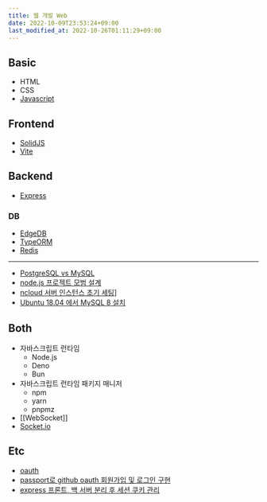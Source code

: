```yaml
---
title: 웹 개발 Web
date: 2022-10-09T23:53:24+09:00
last_modified_at: 2022-10-26T01:11:29+09:00
---
```

## Basic
- HTML
- CSS
- [Javascript](Javascript.md)
## Frontend
- [SolidJS](SolidJS.md)
- [Vite](Vite.md)
## Backend
- [Express](Express.md)

### DB
- [EdgeDB](EdgeDB.md)
- [TypeORM](TypeORM.md)
- [Redis](Redis.md)
---
- [PostgreSQL vs MySQL](PostgreSQL%20vs%20MySQL.md)
- [node.js 프로젝트 모범 설계](node.js%20프로젝트%20모범%20설계)
- [ncloud 서버 인스턴스 초기 세팅](ncloud%20서버%20인스턴스%20초기%20세팅.md)]
- [Ubuntu 18.04 에서 MySQL 8 설치](Ubuntu%2018.04%20에서%20MySQL%208%20설치.md)

## Both
- 자바스크립트 런타임
	- Node.js
	- Deno
	- Bun
- 자바스크립트 런타임 패키지 매니저
	- npm
	- yarn
	- pnpmz
- [[WebSocket]]
- [Socket.io](Socket.io.md)

## Etc
- [oauth](oauth.md)
- [passport로 github oauth 회원가입 및 로그인 구현](passport로%20github%20oauth%20회원가입%20및%20로그인%20구현.md)
- [express 프론트, 백 서버 분리 후 세션 쿠키 관리](express%20프론트,%20백%20서버%20분리%20후%20세션%20쿠키%20관리.md)